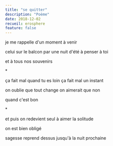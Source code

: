 ```yaml
---
title: "se quitter"
description: "Poème"
date: 2018-12-02
recueil: erosphere
feature: false
---
```


je me rappelle d'un moment à venir

celui sur le balcon par une nuit d'été
à penser à toi

et à tous nos souvenirs

\*

ça fait mal quand tu es loin
ça fait mal un instant

on oublie que tout change
on aimerait que non

quand c'est bon

\*

et puis on redevient seul
à aimer la solitude

on est bien obligé

sagesse reprend dessus
jusqu'à la nuit prochaine
